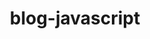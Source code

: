 ---
layout: blog-by-tag
title: blog-javascript
permalink: blog/tag/javascript/
colour:
category: javascript
---